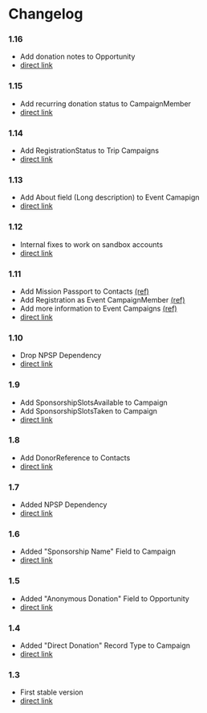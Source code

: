 # Changelog

### 1.16

- Add donation notes to Opportunity
- [direct link](https://login.salesforce.com/packaging/installPackage.apexp?p0=04t1a000000VRWZ)

### 1.15

- Add recurring donation status to CampaignMember
- [direct link](https://login.salesforce.com/packaging/installPackage.apexp?p0=04t1a000000RG27)

### 1.14

- Add RegistrationStatus to Trip Campaigns
- [direct link](https://login.salesforce.com/packaging/installPackage.apexp?p0=04t1a000000RG1T)

### 1.13

- Add About field (Long description) to Event Camapign
- [direct link](https://login.salesforce.com/packaging/installPackage.apexp?p0=04t1a000000RG1O)

### 1.12

- Internal fixes to work on sandbox accounts
- [direct link](https://login.salesforce.com/packaging/installPackage.apexp?p0=04t1a000000REvv)

### 1.11

- Add Mission Passport to Contacts [(ref)](https://github.com/purecharity/salesforce-docs/commit/82144c9932242c654b58f0dd2291a4866673c173)
- Add Registration as Event CampaignMember [(ref)](https://github.com/purecharity/salesforce-docs/commit/7ff87a2f450ea961a97755f07c3eaa9c55a22ea5)
- Add more information to Event Campaigns [(ref)](https://github.com/purecharity/salesforce-docs/commit/587b7ea79fad0f8707926126248b5908d2013542)
- [direct link](https://login.salesforce.com/packaging/installPackage.apexp?p0=04t1a000000REfQ)

### 1.10

- Drop NPSP Dependency
- [direct link](https://login.salesforce.com/packaging/installPackage.apexp?p0=04t1a000000REfL)

### 1.9

- Add SponsorshipSlotsAvailable to Campaign
- Add SponsorshipSlotsTaken to Campaign
- [direct link](https://login.salesforce.com/packaging/installPackage.apexp?p0=04t1a000000Iui9)

### 1.8

- Add DonorReference to Contacts
- [direct link](https://login.salesforce.com/packaging/installPackage.apexp?p0=04t1a000000Iugr)

### 1.7

- Added NPSP Dependency
- [direct link](https://login.salesforce.com/packaging/installPackage.apexp?p0=04t1a000000IuXA)

### 1.6

- Added "Sponsorship Name" Field to Campaign
- [direct link](https://login.salesforce.com/packaging/installPackage.apexp?p0=04t1a000000IqRa)

### 1.5

- Added "Anonymous Donation" Field to Opportunity
- [direct link](https://login.salesforce.com/packaging/installPackage.apexp?p0=04t1a000000IqIx)

### 1.4

- Added "Direct Donation" Record Type to Campaign
- [direct link](https://login.salesforce.com/packaging/installPackage.apexp?p0=04t1a000000If1d)

### 1.3

- First stable version
- [direct link](https://login.salesforce.com/packaging/installPackage.apexp?p0=04t1a000000IYhl)
